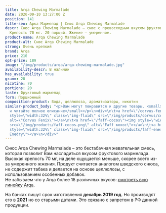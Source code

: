 ```yaml
---
title: Arqa Chewing Marmalade
date: 2020-09-10 13:27:00 Z
position: 141
title-seo: Арка Мармелад | Снюс Arqa Chewing Marmalade
descr: Снюс Arqa Chewing Marmalade – снюс с превосходным вкусом фруктового мармелада.
  Крепость 70 мг. 20 порций. Жжение — умеренное.
product-name: Arqa Chewing Marmalade
product-alt: Снюс Arqa Chewing Marmalade
strong: Очень крепкий
brand: Arqa
price: 210
opt-price: 189
image: "/img/products/arqa/arqa-chewing-marmalade.jpg"
availability-descr: В наличии
has_availability: true
gramm: 20
nicotine: 70
portions: 20
taste: Фруктовый мармелад
form: Порционный
composition-product: Вода, целлюлоза, ароматизаторы, никотин
similar-product_body: "<p>Вам могут понравится и другие товары. <small>Жмите на картинки
  и читайте полное описание</small></p>\n<div>\n\t<a href=\"/corvus-fenix-barberry\"><img
  style=\"width:32%\" class=\"img-fluid\" src=\"/img/products/corvus/corvus-fenix.png\"
  alt=\"Corvus Fenix\"></a>\n\t<a href=\"/faff-cocos\"><img style=\"width:32%\" class=\"img-fluid\"
  src=\"/img/products/faff-cocos.png\" alt=\"Faff кокос\"></a>\n\t<a href=\"/faff-snus-energy\"><img
  style=\"width:32%\" class=\"img-fluid\" src=\"/img/products/faff-energy.png\" alt=\"Faff
  Enedry\"></a>\n</div>"
---
```


Снюс Arqa Chewing Marmalade – это бестабачная жевательная смесь, которая позволит Вам насладиться вкусом фруктового мармелада. Высокая крепость 70 мг, на деле ощущается меньше, скорее всего из-за умеренного жжения. Продукт считается аналогом шведского снюса, не содержит табака и делается на основе целлюлозы, с использованием особенных добавок.<br>
Не забываем что у Arqa более 18 различных вкусов: [смотреть всю линейку Arqa](/arqa).

На банках пишут срок изготовления **декабрь 2019 год**. Но производят его в **2021** но со старыми датами. Это связано с запретом в РФ данной продукции.